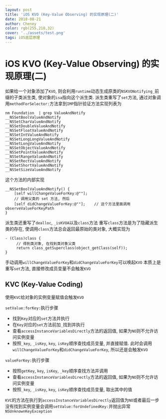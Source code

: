 ```yaml
---
layout: post
title: 'iOS KVO (Key-Value Observing) 的实现原理(二)'
date: 2018-08-21
author: Cheney
color: rgb(255,210,32)
cover: '../assets/test.png'
tags: iOS底层原理
---
```


# iOS KVO (Key-Value Observing) 的实现原理(二)

如果给一个对象添加了`KVO`, 则会利用`runtime`动态生成原类的`NSKVONotifying_`前缀的子类派生类, 使对象的`isa`指向这个派生类. 派生类重写了`set`方法, 通过对象调用`methodForSelector:`方法拿到`IMP`指针验证方法实现列表为
```objc
nm Foundation  | grep ValueAndNotify
__NSSetBoolValueAndNotify
__NSSetCharValueAndNotify
__NSSetDoubleValueAndNotify
__NSSetFloatValueAndNotify
__NSSetIntValueAndNotify
__NSSetLongLongValueAndNotify
__NSSetLongValueAndNotify
__NSSetObjectValueAndNotify
__NSSetPointValueAndNotify
__NSSetRangeValueAndNotify
__NSSetRectValueAndNotify
__NSSetShortValueAndNotify
__NSSetSizeValueAndNotify
```
这个方法的内部实现
```objc
__NSSetBoolValueAndNotify() {
	[self willChangeValueForKey:@""];
	// 调用父类的 set 方法, 然后
	[self didChangeValueForKey:@""];	// 这个方法里面调用 observeValueForKeyPath
}
```

派生类还重写了`dealloc`, `_isKVOA`以及`class`方法
重写`class`方法是为了隐藏派生类的存在, 使调用`class`方法总会返回最原始的类对象, 大概实现为
```objc
- (Class)class {
     // 得到类对象, 在找到类对象父类
     return class_getSuperclass(object_getClass(self));
}
```

手动调用`willChangeValueForKey`和`didChangeValueForKey`可以唤起`KVO`
本质上是重写`set`方法, 直接修改成员变量不会触发`KVO`

## KVC (Key-Value Coding)
使用`KVC`给对象的实例变量赋值会触发`KVO`

`setValue:forKey:`执行步骤
* 找到`Key`对应的`set`方法并执行
* 在`Key`对应的`set`方法前加`_`找到并执行
* 查看`accessInstanceVariablesDirectly`方法的返回值, 如果为`NO`则不允许访问实例变量
* 按照`_key`, `_isKey`, `key`, `isKey`顺序查找成员变量, 并直接赋值. 此时会调用`willChangeValueForKey`和`didChangeValueForKey`, 所以还是会触发`KVO`

`valueForKey:`执行步骤
* 按照`getKey`, `key`, `isKey`, `_key`顺序查找方法并调用
* 查看`accessInstanceVariablesDirectly`方法的返回值, 如果为`NO`则不允许访问实例变量
* 按照`_key`, `_isKey`, `key`, `isKey`顺序查找成员变量, 取出其中的值

`KVC`的方法在执行到`accessInstanceVariablesDirectly`返回值为`NO`或者最后一步没有找到实例变量会调用`setValue:forUndefinedKey:`并抛出异常`NSUnknownKeyException`